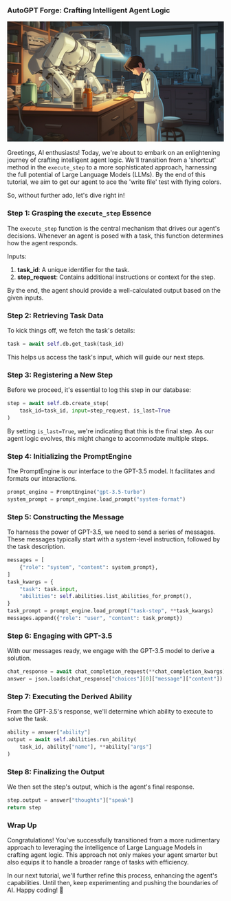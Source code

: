 ### AutoGPT Forge: Crafting Intelligent Agent Logic

![Header](../../../docs/content/imgs/quickstart/t3_01.png)

Greetings, AI enthusiasts! Today, we're about to embark on an enlightening journey of crafting intelligent agent logic. We'll transition from a 'shortcut' method in the `execute_step` to a more sophisticated approach, harnessing the full potential of Large Language Models (LLMs). By the end of this tutorial, we aim to get our agent to ace the 'write file' test with flying colors.

So, without further ado, let's dive right in!

### Step 1: Grasping the `execute_step` Essence

The `execute_step` function is the central mechanism that drives our agent's decisions. Whenever an agent is posed with a task, this function determines how the agent responds.

Inputs:
1. **task_id**: A unique identifier for the task.
2. **step_request**: Contains additional instructions or context for the step.

By the end, the agent should provide a well-calculated output based on the given inputs.

### Step 2: Retrieving Task Data

To kick things off, we fetch the task's details:

```python
task = await self.db.get_task(task_id)
```

This helps us access the task's input, which will guide our next steps.

### Step 3: Registering a New Step

Before we proceed, it's essential to log this step in our database:

```python
step = await self.db.create_step(
    task_id=task_id, input=step_request, is_last=True
)
```

By setting `is_last=True`, we're indicating that this is the final step. As our agent logic evolves, this might change to accommodate multiple steps.

### Step 4: Initializing the PromptEngine

The PromptEngine is our interface to the GPT-3.5 model. It facilitates and formats our interactions.

```python
prompt_engine = PromptEngine("gpt-3.5-turbo")
system_prompt = prompt_engine.load_prompt("system-format")
```

### Step 5: Constructing the Message

To harness the power of GPT-3.5, we need to send a series of messages. These messages typically start with a system-level instruction, followed by the task description.

```python
messages = [
    {"role": "system", "content": system_prompt},
]
task_kwargs = {
    "task": task.input,
    "abilities": self.abilities.list_abilities_for_prompt(),
}
task_prompt = prompt_engine.load_prompt("task-step", **task_kwargs)
messages.append({"role": "user", "content": task_prompt})
```

### Step 6: Engaging with GPT-3.5

With our messages ready, we engage with the GPT-3.5 model to derive a solution.

```python
chat_response = await chat_completion_request(**chat_completion_kwargs)
answer = json.loads(chat_response["choices"][0]["message"]["content"])
```

### Step 7: Executing the Derived Ability

From the GPT-3.5's response, we'll determine which ability to execute to solve the task.

```python
ability = answer["ability"]
output = await self.abilities.run_ability(
    task_id, ability["name"], **ability["args"]
)
```

### Step 8: Finalizing the Output

We then set the step's output, which is the agent's final response.

```python
step.output = answer["thoughts"]["speak"]
return step
```

### Wrap Up

Congratulations! You've successfully transitioned from a more rudimentary approach to leveraging the intelligence of Large Language Models in crafting agent logic. This approach not only makes your agent smarter but also equips it to handle a broader range of tasks with efficiency.

In our next tutorial, we'll further refine this process, enhancing the agent's capabilities. Until then, keep experimenting and pushing the boundaries of AI. Happy coding! 🚀